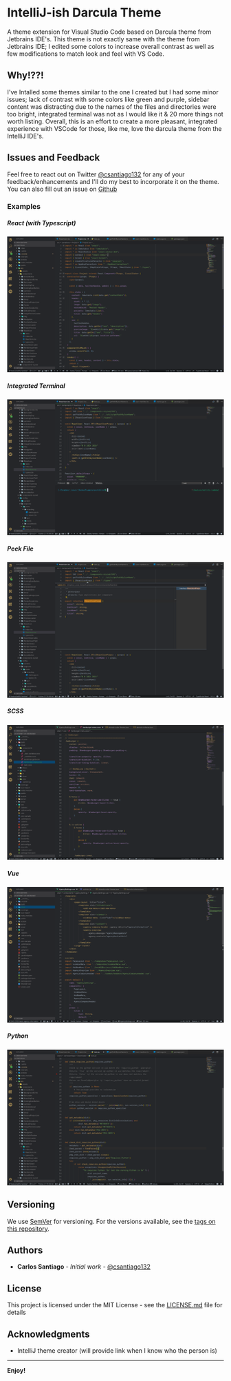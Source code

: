 # IntelliJ-ish Darcula Theme

A theme extension for Visual Studio Code based on Darcula theme from Jetbrains
IDE's. This theme is not exactly same with the theme from Jetbrains IDE; I
edited some colors to increase overall contrast as well as few modifications to
match look and feel with VS Code.

## Why!??!

I've Intalled some themes similar to the one I created but I had some minor
issues; lack of contrast with some colors like green and purple, sidebar content
was distracting due to the names of the files and directories were too bright,
integrated terminal was not as I would like it & 20 more things not worth
listing. Overall, this is an effort to create a more pleasant, integrated
experience with VSCode for those, like me, love the darcula theme from the
IntelliJ IDE's.

## Issues and Feedback

Feel free to react out on Twitter
[@csantiago132](https://twitter.com/csantiago132?lang=en) for any of your
feedback/enhancements and I'll do my best to incorporate it on the theme. You
can also fill out an issue on
[Github](https://github.com/csantiago132/intellij-ish-darcula-theme/issues)

### Examples

##### React (with Typescript)

![React with Typescript](./public/images/react-typescript.png)

##### Integrated Terminal

![Integrated Terminal](./public/images/integrated-terminal.png)

##### Peek File

![Peek File](./public/images/peek-file.png)

##### SCSS

![SCSS](./public/images/scss.png)

##### Vue

![Vue](./public/images/vue.png)

##### Python

![Python](./public/images/python.png)

## Versioning

We use [SemVer](http://semver.org/) for versioning. For the versions available,
see the [tags on this repository](https://github.com/your/project/tags).

## Authors

- **Carlos Santiago** - _Initial work_ -
  [@csantiago132](https://twitter.com/csantiago132?lang=en)

## License

This project is licensed under the MIT License - see the
[LICENSE.md](LICENSE.md) file for details

## Acknowledgments

- IntelliJ theme creator (will provide link when I know who the person is)

---

**Enjoy!**
